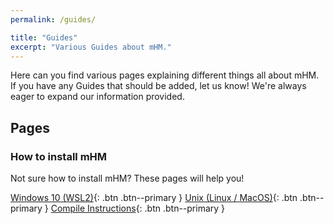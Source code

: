 ```yaml
---
permalink: /guides/

title: "Guides"
excerpt: "Various Guides about mHM."
---
```


Here can you find various pages explaining different things all about mHM.  
If you have any Guides that should be added, let us know! We're always eager to expand our information provided.

## Pages

### How to install mHM
Not sure how to install mHM? These pages will help you!

[<i class="fab fa-windows"></i> Windows 10 (WSL2)](install-win){: .btn .btn--primary }
[<i class="fab fa-linux"></i> Unix (Linux / MacOS)](install-unix){: .btn .btn--primary }
[<i class="fas fa-tools"></i> Compile Instructions](compile){: .btn .btn--primary }